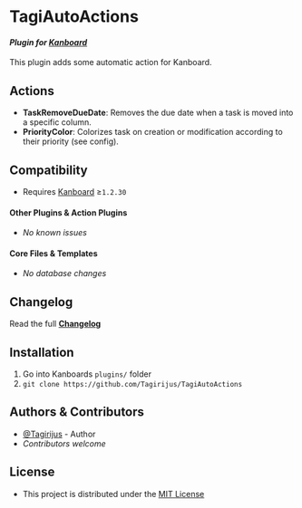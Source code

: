 # TagiAutoActions

#### _Plugin for [Kanboard](https://github.com/fguillot/kanboard "Kanboard - Kanban Project Management Software")_

This plugin adds some automatic action for Kanboard.


Actions
-------

- **TaskRemoveDueDate**: Removes the due date when a task is moved into a specific column.
- **PriorityColor**: Colorizes task on creation or modification according to their priority (see config).


Compatibility
-------------

- Requires [Kanboard](https://github.com/fguillot/kanboard "Kanboard - Kanban Project Management Software") ≥`1.2.30`

#### Other Plugins & Action Plugins
- _No known issues_
#### Core Files & Templates
- _No database changes_


Changelog
---------

Read the full [**Changelog**](../master/changelog.md "See changes")


Installation
------------

1. Go into Kanboards `plugins/` folder
2. `git clone https://github.com/Tagirijus/TagiAutoActions`


Authors & Contributors
----------------------

- [@Tagirijus](https://github.com/Tagirijus) - Author
- _Contributors welcome_


License
-------
- This project is distributed under the [MIT License](../master/LICENSE "Read The MIT license")
